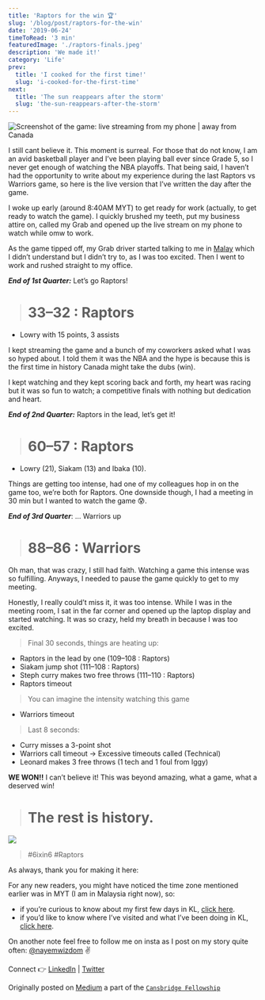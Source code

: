```yaml
---
title: 'Raptors for the win 🏆'
slug: '/blog/post/raptors-for-the-win'
date: '2019-06-24'
timeToRead: '3 min'
featuredImage: './raptors-finals.jpeg'
description: 'We made it!'
category: 'Life'
prev:
  title: 'I cooked for the first time!'
  slug: 'i-cooked-for-the-first-time'
next:
  title: 'The sun reappears after the storm'
  slug: 'the-sun-reappears-after-the-storm'
---
```

![Screenshot of the game: live streaming from my phone | away from Canada](https://cdn-images-1.medium.com/max/4096/1*lPmDDrnDzzBIUFpJaF5MOQ.jpeg)

I still cant believe it. This moment is surreal. For those that do not know, I am an avid basketball player and I’ve been playing ball ever since Grade 5, so I never get enough of watching the NBA playoffs. That being said, I haven’t had the opportunity to write about my experience during the last Raptors vs Warriors game, so here is the live version that I’ve written the day after the game.

I woke up early (around 8:40AM MYT) to get ready for work (actually, to get ready to watch the game). I quickly brushed my teeth, put my business attire on, called my Grab and opened up the live stream on my phone to watch while omw to work.

As the game tipped off, my Grab driver started talking to me in [Malay](https://en.wikipedia.org/wiki/Malay_language) which I didn’t understand but I didn’t try to, as I was too excited. Then I went to work and rushed straight to my office.

_**End of 1st Quarter:**_ Let’s go Raptors!

> # 33–32 : Raptors

- Lowry with 15 points, 3 assists

I kept streaming the game and a bunch of my coworkers asked what I was so hyped about. I told them it was the NBA and the hype is because this is the first time in history Canada might take the dubs (win).

I kept watching and they kept scoring back and forth, my heart was racing but it was so fun to watch; a competitive finals with nothing but dedication and heart.

_**End of 2nd Quarter:**_ Raptors in the lead, let’s get it!

> # 60–57 : Raptors

- Lowry (21), Siakam (13) and Ibaka (10).

Things are getting too intense, had one of my colleagues hop in on the game too, we’re both for Raptors. One downside though, I had a meeting in 30 min but I wanted to watch the game 😰.

_**End of 3rd Quarter**_: … Warriors up

> # 88–86 : Warriors

Oh man, that was crazy, I still had faith. Watching a game this intense was so fulfilling. Anyways, I needed to pause the game quickly to get to my meeting.

Honestly, I really could’t miss it, it was too intense. While I was in the meeting room, I sat in the far corner and opened up the laptop display and started watching. It was so crazy, held my breath in because I was too excited.

> Final 30 seconds, things are heating up:

- Raptors in the lead by one (109–108 : Raptors)
- Siakam jump shot (111–108 : Raptors)
- Steph curry makes two free throws (111–110 : Raptors)
- Raptors timeout

> You can imagine the intensity watching this game

- Warriors timeout

> Last 8 seconds:

- Curry misses a 3-point shot
- Warriors call timeout -> Excessive timeouts called (Technical)
- Leonard makes 3 free throws (1 tech and 1 foul from Iggy)

**WE WON!!** I can’t believe it! This was beyond amazing, what a game, what a deserved win!

> # The rest is history.

![](https://cdn-images-1.medium.com/max/2000/1*rlNMm3ezmK7cg3S38t7NiA.jpeg)

> #6ixin6 #Raptors

As always, thank you for making it here:

For any new readers, you might have noticed the time zone mentioned earlier was in MYT (I am in Malaysia right now), so:

- if you’re curious to know about my first few days in KL, [click here](https://medium.com/@nayemalam/its-okay-not-to-be-okay-f932e26d82f9).
- if you’d like to know where I’ve visited and what I’ve been doing in KL, [click here](https://medium.com/@nayemalam/the-sun-reappears-after-the-storm-98b228bdcb7d).

On another note feel free to follow me on insta as I post on my story quite often: [@nayemwizdom](https://www.instagram.com/nayemwizdom/) ✌️

Connect 👉 [LinkedIn](https://www.linkedin.com/in/nayemalam/) | [Twitter](https://twitter.com/nayemwizdom)

Originally posted on [Medium](https://medium.com/@nayemalam/raptors-ftw-50e441f82c31) a part of the [`Cansbridge Fellowship`](https://cansbridgefellowship.com/)
